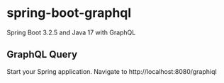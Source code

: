 # spring-boot-graphql
Spring Boot 3.2.5 and Java 17 with GraphQL

## GraphQL Query
Start your Spring application. Navigate to http://localhost:8080/graphiql

